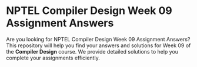 # NPTEL Compiler Design Week 09 Assignment Answers

Are you looking for NPTEL Compiler Design Week 09 Assignment Answers? This repository will help you find your answers and solutions for Week 09 of the **Compiler Design** course. We provide detailed solutions to help you complete your assignments efficiently.